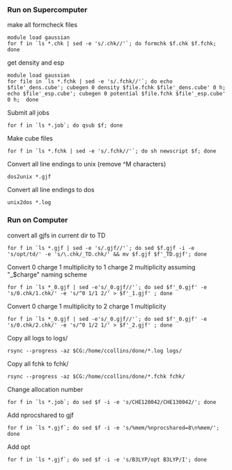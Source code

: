 ### Run on Supercomputer ###

make all formcheck files

    module load gaussian
    for f in `ls *.chk | sed -e 's/.chk//'`; do formchk $f.chk $f.fchk; done


get density and esp

    module load gaussian
    for file in `ls *.fchk | sed -e 's/.fchk//'`; do echo $file'_dens.cube'; cubegen 0 density $file.fchk $file'_dens.cube' 0 h; echo $file'_esp.cube'; cubegen 0 potential $file.fchk $file'_esp.cube' 0 h;  done


Submit all jobs

    for f in `ls *.job`; do qsub $f; done


Make cube files

    for f in `ls *.fchk | sed -e 's/.fchk//'`; do sh newscript $f; done


Convert all line endings to unix (remove ^M characters)

    dos2unix *.gjf


Convert all line endings to dos

    unix2dos *.log


### Run on Computer ###

convert all gjfs in current dir to TD

    for f in `ls *.gjf | sed -e 's/.gjf//'`; do sed $f.gjf -i -e 's/opt/td/' -e 's/\.chk/_TD.chk/' && mv $f.gjf $f'_TD.gjf'; done


Convert 0 charge 1 multiplicity to 1 charge 2 multiplicity assuming "_$charge" naming scheme

    for f in `ls *_0.gjf | sed -e's/_0.gjf//'`; do sed $f'_0.gjf' -e 's/0.chk/1.chk/' -e 's/^0 1/1 2/' > $f'_1.gjf' ; done


Convert 0 charge 1 multiplicity to 2 charge 1 multiplicity

    for f in `ls *_0.gjf | sed -e's/_0.gjf//'`; do sed $f'_0.gjf' -e 's/0.chk/2.chk/' -e 's/^0 1/2 1/' > $f'_2.gjf' ; done


Copy all logs to logs/

    rsync --progress -az $CG:/home/ccollins/done/*.log logs/


Copy all fchk to fchk/

    rsync --progress -az $CG:/home/ccollins/done/*.fchk fchk/


Change allocation number

    for f in `ls *.job`; do sed $f -i -e 's/CHE120042/CHE130042/'; done


Add nprocshared to gjf

    for f in `ls *.gjf`; do sed $f -i -e 's/%mem/%nprocshared=8\n%mem/'; done


Add opt

    for f in `ls *.gjf`; do sed $f -i -e 's/B3LYP/opt B3LYP/I'; done

